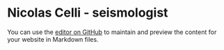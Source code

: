 # Nicolas Celli - seismologist

You can use the [editor on GitHub](https://github.com/nlscelli/nlscelli.github.io/edit/main/index.md) to maintain and preview the content for your website in Markdown files.
